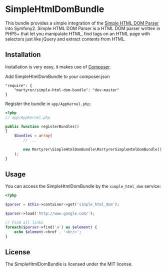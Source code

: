 SimpleHtmlDomBundle
===================

This bundle provides a simple integration of the [Simple HTML DOM Parser][1] into Symfony2.
Simple HTML DOM Parser is a HTML DOM parser written in PHP5+ that let you manipulate HTML, 
find tags on an HTML page with selectors just like jQuery and extract contents from HTML.

Installation
------------

Installation is very easy, it makes use of [Composer][2].

Add SimpleHtmlDomBundle to your composer.json

    "require": {
        "martyrer/simple-html-dom-bundle": "dev-master"
    }

Register the bundle in `app/AppKernel.php`:

``` php
<?php
// app/AppKernel.php

public function registerBundles()
{
    $bundles = array(
        // ...

        new Martyrer\SimpleHtmlDomBundle\MartyrerSimpleHtmlDomBundle(),
    );
}
```

Usage
--------

You can access the SimpleHtmlDomBundle by the `simple_html_dom` service:

``` php
<?php

$parser = $this->container->get('simple_html_dom');

$parser->load('http://www.google.com/');

// Find all links
foreach($parser->find('a') as $element) {
    echo $element->href . '<br/>';
}
````

License
-------

The SimpleHtmlDomBundle is licensed under the MIT license.

[1]: http://simplehtmldom.sourceforge.net
[2]: http://getcomposer.org/
